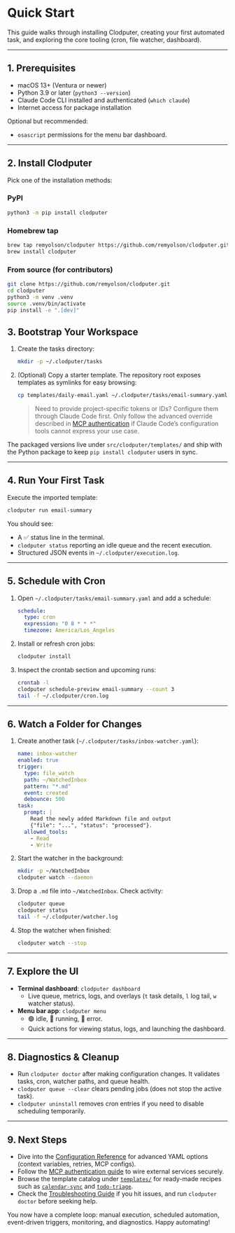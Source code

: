 # Quick Start

This guide walks through installing Clodputer, creating your first automated task, and exploring the core tooling (cron, file watcher, dashboard).

---

## 1. Prerequisites

- macOS 13+ (Ventura or newer)
- Python 3.9 or later (`python3 --version`)
- Claude Code CLI installed and authenticated (`which claude`)
- Internet access for package installation

Optional but recommended:

- `osascript` permissions for the menu bar dashboard.

---

## 2. Install Clodputer

Pick one of the installation methods:

### PyPI

```bash
python3 -m pip install clodputer
```

### Homebrew tap

```bash
brew tap remyolson/clodputer https://github.com/remyolson/clodputer.git
brew install clodputer
```

### From source (for contributors)

```bash
git clone https://github.com/remyolson/clodputer.git
cd clodputer
python3 -m venv .venv
source .venv/bin/activate
pip install -e ".[dev]"
```

## 3. Bootstrap Your Workspace

1. Create the tasks directory:
   ```bash
   mkdir -p ~/.clodputer/tasks
   ```

2. (Optional) Copy a starter template. The repository root exposes templates as symlinks for easy browsing:
   ```bash
   cp templates/daily-email.yaml ~/.clodputer/tasks/email-summary.yaml
   ```

   > Need to provide project-specific tokens or IDs? Configure them through Claude
   > Code first. Only follow the advanced override described in
   > [MCP authentication](mcp-authentication.md) if Claude Code’s configuration tools
   > cannot express your use case.

The packaged versions live under `src/clodputer/templates/` and ship with the Python package to keep `pip install clodputer` users in sync.

---

## 4. Run Your First Task

Execute the imported template:

```bash
clodputer run email-summary
```

You should see:

- A ✅ status line in the terminal.
- `clodputer status` reporting an idle queue and the recent execution.
- Structured JSON events in `~/.clodputer/execution.log`.

---

## 5. Schedule with Cron

1. Open `~/.clodputer/tasks/email-summary.yaml` and add a schedule:
   ```yaml
   schedule:
     type: cron
     expression: "0 8 * * *"
     timezone: America/Los_Angeles
   ```

2. Install or refresh cron jobs:
   ```bash
   clodputer install
   ```

3. Inspect the crontab section and upcoming runs:
   ```bash
   crontab -l
   clodputer schedule-preview email-summary --count 3
   tail -f ~/.clodputer/cron.log
   ```

---

## 6. Watch a Folder for Changes

1. Create another task (`~/.clodputer/tasks/inbox-watcher.yaml`):
   ```yaml
   name: inbox-watcher
   enabled: true
   trigger:
     type: file_watch
     path: ~/WatchedInbox
     pattern: "*.md"
     event: created
     debounce: 500
   task:
     prompt: |
       Read the newly added Markdown file and output
       {"file": "...", "status": "processed"}.
     allowed_tools:
       - Read
       - Write
   ```

2. Start the watcher in the background:
   ```bash
   mkdir -p ~/WatchedInbox
   clodputer watch --daemon
   ```

3. Drop a `.md` file into `~/WatchedInbox`. Check activity:
   ```bash
   clodputer queue
   clodputer status
   tail -f ~/.clodputer/watcher.log
   ```

4. Stop the watcher when finished:
   ```bash
   clodputer watch --stop
   ```

---

## 7. Explore the UI

- **Terminal dashboard**: `clodputer dashboard`
  - Live queue, metrics, logs, and overlays (`t` task details, `l` log tail, `w` watcher status).
- **Menu bar app**: `clodputer menu`
  - 🟢 idle, 🔵 running, 🔴 error.
  - Quick actions for viewing status, logs, and launching the dashboard.

---

## 8. Diagnostics & Cleanup

- Run `clodputer doctor` after making configuration changes. It validates tasks, cron, watcher paths, and queue health.
- `clodputer queue --clear` clears pending jobs (does not stop the active task).
- `clodputer uninstall` removes cron entries if you need to disable scheduling temporarily.

---

## 9. Next Steps

- Dive into the [Configuration Reference](configuration.md) for advanced YAML options (context variables, retries, MCP configs).
- Follow the [MCP authentication guide](mcp-authentication.md) to wire external services securely.
- Browse the template catalog under [`templates/`](../../templates/) for ready-made recipes such as
  [`calendar-sync`](../../templates/calendar-sync.yaml) and
  [`todo-triage`](../../templates/todo-triage.yaml).
- Check the [Troubleshooting Guide](troubleshooting.md) if you hit issues, and run `clodputer doctor` before seeking help.

You now have a complete loop: manual execution, scheduled automation, event-driven triggers, monitoring, and diagnostics. Happy automating!
